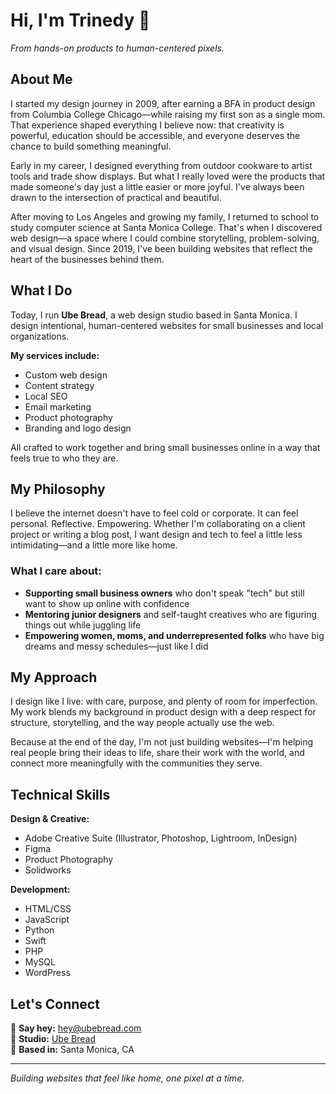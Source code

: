 # Hi, I'm Trinedy 👋

*From hands-on products to human-centered pixels.*

## About Me

I started my design journey in 2009, after earning a BFA in product design from Columbia College Chicago—while raising my first son as a single mom. That experience shaped everything I believe now: that creativity is powerful, education should be accessible, and everyone deserves the chance to build something meaningful.

Early in my career, I designed everything from outdoor cookware to artist tools and trade show displays. But what I really loved were the products that made someone's day just a little easier or more joyful. I've always been drawn to the intersection of practical and beautiful.

After moving to Los Angeles and growing my family, I returned to school to study computer science at Santa Monica College. That's when I discovered web design—a space where I could combine storytelling, problem-solving, and visual design. Since 2019, I've been building websites that reflect the heart of the businesses behind them.

## What I Do

Today, I run **Ube Bread**, a web design studio based in Santa Monica. I design intentional, human-centered websites for small businesses and local organizations. 

**My services include:**
- Custom web design
- Content strategy
- Local SEO
- Email marketing
- Product photography
- Branding and logo design

All crafted to work together and bring small businesses online in a way that feels true to who they are.

## My Philosophy

I believe the internet doesn't have to feel cold or corporate. It can feel personal. Reflective. Empowering. Whether I'm collaborating on a client project or writing a blog post, I want design and tech to feel a little less intimidating—and a little more like home.

### What I care about:
- **Supporting small business owners** who don't speak "tech" but still want to show up online with confidence
- **Mentoring junior designers** and self-taught creatives who are figuring things out while juggling life
- **Empowering women, moms, and underrepresented folks** who have big dreams and messy schedules—just like I did

## My Approach

I design like I live: with care, purpose, and plenty of room for imperfection. My work blends my background in product design with a deep respect for structure, storytelling, and the way people actually use the web. 

Because at the end of the day, I'm not just building websites—I'm helping real people bring their ideas to life, share their work with the world, and connect more meaningfully with the communities they serve.

## Technical Skills

**Design & Creative:**
- Adobe Creative Suite (Illustrator, Photoshop, Lightroom, InDesign)
- Figma
- Product Photography
- Solidworks

**Development:**
- HTML/CSS
- JavaScript
- Python
- Swift
- PHP
- MySQL
- WordPress

## Let's Connect

📧 **Say hey:** hey@ubebread.com  
💜 **Studio:** [Ube Bread](https://ubebread.com)  
📍 **Based in:** Santa Monica, CA

---

*Building websites that feel like home, one pixel at a time.*
